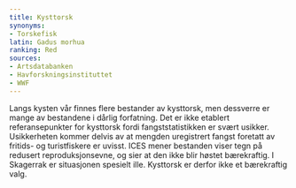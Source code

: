 ```yaml
---
title: Kysttorsk
synonyms:
- Torskefisk
latin: Gadus morhua
ranking: Red
sources:
- Artsdatabanken
- Havforskningsinstituttet
- WWF
---
```


Langs kysten vår finnes flere bestander av kysttorsk, men dessverre er mange av bestandene i dårlig forfatning. Det er ikke etablert referansepunkter for kysttorsk fordi fangststatistikken er svært usikker. Usikkerheten kommer delvis av at mengden uregistrert fangst foretatt av fritids- og turistfiskere er uvisst. ICES mener bestanden viser tegn på redusert reproduksjonsevne, og sier at den ikke blir høstet bærekraftig. I Skagerrak er situasjonen spesielt ille. Kysttorsk er derfor ikke et bærekraftig valg.
